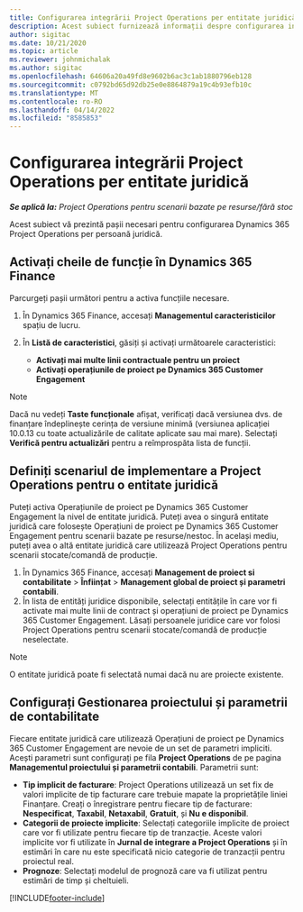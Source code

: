 ```yaml
---
title: Configurarea integrării Project Operations per entitate juridică
description: Acest subiect furnizează informații despre configurarea integrării după entitatea juridică în Project Operations.
author: sigitac
ms.date: 10/21/2020
ms.topic: article
ms.reviewer: johnmichalak
ms.author: sigitac
ms.openlocfilehash: 64606a20a49fd8e9602b6ac3c1ab1880796eb128
ms.sourcegitcommit: c0792bd65d92db25e0e8864879a19c4b93efb10c
ms.translationtype: MT
ms.contentlocale: ro-RO
ms.lasthandoff: 04/14/2022
ms.locfileid: "8585853"
---
```

# <a name="configure-project-operations-integration-per-legal-entity"></a>Configurarea integrării Project Operations per entitate juridică 

_**Se aplică la:** Project Operations pentru scenarii bazate pe resurse/fără stoc_

Acest subiect vă prezintă pașii necesari pentru configurarea Dynamics 365 Project Operations per persoană juridică.

## <a name="enable-feature-keys-in-dynamics-365-finance"></a>Activați cheile de funcție în Dynamics 365 Finance

Parcurgeți pașii următori pentru a activa funcțiile necesare.

1. În Dynamics 365 Finance, accesați **Managementul caracteristicilor** spațiu de lucru.
2. În **Listă de caracteristici**, găsiți și activați următoarele caracteristici:
  
    - **Activați mai multe linii contractuale pentru un proiect**
    - **Activați operațiunile de proiect pe Dynamics 365 Customer Engagement**

> [!NOTE]
> Dacă nu vedeți **Taste funcționale** afișat, verificați dacă versiunea dvs. de finanțare îndeplinește cerința de versiune minimă (versiunea aplicației 10.0.13 cu toate actualizările de calitate aplicate sau mai mare). Selectați **Verifică pentru actualizări** pentru a reîmprospăta lista de funcții.

## <a name="define-the-project-operations-deployment-scenario-for-a-legal-entity"></a>Definiți scenariul de implementare a Project Operations pentru o entitate juridică

Puteți activa Operațiunile de proiect pe Dynamics 365 Customer Engagement la nivel de entitate juridică. Puteți avea o singură entitate juridică care folosește Operațiuni de proiect pe Dynamics 365 Customer Engagement pentru scenarii bazate pe resurse/nestoc. În același mediu, puteți avea o altă entitate juridică care utilizează Project Operations pentru scenarii stocate/comandă de producție.

1. În Dynamics 365 Finance, accesați **Management de proiect si contabilitate** > **Înființat** > **Management global de proiect și parametri contabili**.
2. În lista de entități juridice disponibile, selectați entitățile în care vor fi activate mai multe linii de contract și operațiuni de proiect pe Dynamics 365 Customer Engagement. Lăsați persoanele juridice care vor folosi Project Operations pentru scenarii stocate/comandă de producție neselectate.

> [!NOTE]
> O entitate juridică poate fi selectată numai dacă nu are proiecte existente.

## <a name="configure-project-management-and-accounting-parameters"></a>Configurați Gestionarea proiectului și parametrii de contabilitate

Fiecare entitate juridică care utilizează Operațiuni de proiect pe Dynamics 365 Customer Engagement are nevoie de un set de parametri impliciti. Acești parametri sunt configurați pe fila **Project Operations** de pe pagina **Managementul proiectului și parametrii contabili**. Parametrii sunt:

  - **Tip implicit de facturare**: Project Operations utilizează un set fix de valori implicite de tip facturare care trebuie mapate la proprietățile liniei Finanțare. Creați o înregistrare pentru fiecare tip de facturare: **Nespecificat**, **Taxabil**, **Netaxabil**, **Gratuit**, și **Nu e disponibil**.
  - **Categorii de proiecte implicite**: Selectați categoriile implicite de proiect care vor fi utilizate pentru fiecare tip de tranzacție. Aceste valori implicite vor fi utilizate în **Jurnal de integrare a Project Operations** și în estimări în care nu este specificată nicio categorie de tranzacții pentru proiectul real.
  - **Prognoze**: Selectați modelul de prognoză care va fi utilizat pentru estimări de timp și cheltuieli.


[!INCLUDE[footer-include](../includes/footer-banner.md)]